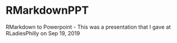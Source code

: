 # RMarkdownPPT
RMarkdown to Powerpoint - This was a presentation that I gave at RLadiesPhilly on Sep 19, 2019
